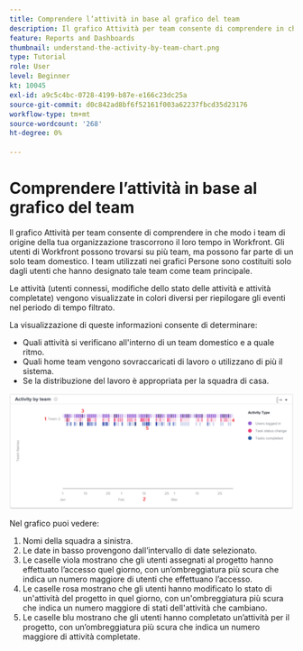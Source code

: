 ```yaml
---
title: Comprendere l’attività in base al grafico del team
description: Il grafico Attività per team consente di comprendere in che modo i team di origine della tua organizzazione trascorrono il loro tempo in Workfront.
feature: Reports and Dashboards
thumbnail: understand-the-activity-by-team-chart.png
type: Tutorial
role: User
level: Beginner
kt: 10045
exl-id: a9c5c4bc-0728-4199-b87e-e166c23dc25a
source-git-commit: d0c842ad8bf6f52161f003a62237fbcd35d23176
workflow-type: tm+mt
source-wordcount: '268'
ht-degree: 0%

---
```


# Comprendere l’attività in base al grafico del team

Il grafico Attività per team consente di comprendere in che modo i team di origine della tua organizzazione trascorrono il loro tempo in Workfront. Gli utenti di Workfront possono trovarsi su più team, ma possono far parte di un solo team domestico. I team utilizzati nei grafici Persone sono costituiti solo dagli utenti che hanno designato tale team come team principale.

Le attività (utenti connessi, modifiche dello stato delle attività e attività completate) vengono visualizzate in colori diversi per riepilogare gli eventi nel periodo di tempo filtrato.

La visualizzazione di queste informazioni consente di determinare:

* Quali attività si verificano all&#39;interno di un team domestico e a quale ritmo.
* Quali home team vengono sovraccaricati di lavoro o utilizzano di più il sistema.
* Se la distribuzione del lavoro è appropriata per la squadra di casa.

![Immagine che mostra un grafico a gruppi con numeri relativi alle aree descritte nei punti elenco seguenti](assets/section-3-1.png)

Nel grafico puoi vedere:

1. Nomi della squadra a sinistra.
1. Le date in basso provengono dall’intervallo di date selezionato.
1. Le caselle viola mostrano che gli utenti assegnati al progetto hanno effettuato l’accesso quel giorno, con un’ombreggiatura più scura che indica un numero maggiore di utenti che effettuano l’accesso.
1. Le caselle rosa mostrano che gli utenti hanno modificato lo stato di un&#39;attività del progetto in quel giorno, con un&#39;ombreggiatura più scura che indica un numero maggiore di stati dell&#39;attività che cambiano.
1. Le caselle blu mostrano che gli utenti hanno completato un’attività per il progetto, con un’ombreggiatura più scura che indica un numero maggiore di attività completate.
